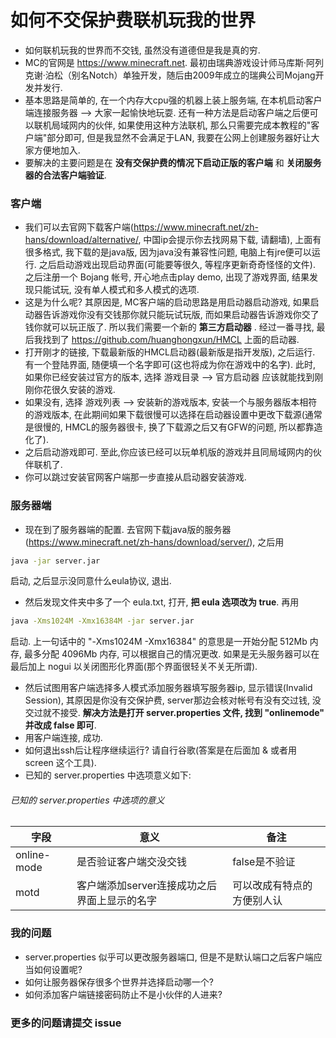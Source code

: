 # 如何不交保护费联机玩我的世界
* 如何联机玩我的世界而不交钱, 虽然没有道德但是我是真的穷.</br>
* MC的官网是 https://www.minecraft.net. 最初由瑞典游戏设计师马库斯·阿列克谢·泊松（别名Notch）单独开发，随后由2009年成立的瑞典公司Mojang开发并发行.
* 基本思路是简单的, 在一个内存大cpu强的机器上装上服务端, 在本机启动客户端连接服务器 --> 大家一起愉快地玩耍. 还有一种方法是启动客户端之后便可以联机局域网内的伙伴, 如果使用这种方法联机, 那么只需要完成本教程的"客户端"部分即可, 但是我显然不会满足于LAN, 我要在公网上创建服务器好让大家方便地加入.
* 要解决的主要问题是在 __没有交保护费的情况下启动正版的客户端__ 和 __关闭服务器的合法客户端验证__.
### 客户端
* 我们可以去官网下载客户端(https://www.minecraft.net/zh-hans/download/alternative/, 中国ip会提示你去找网易下载, 请翻墙), 上面有很多格式, 我下载的是java版, 因为java没有兼容性问题, 电脑上有jre便可以运行. 之后启动游戏出现启动界面(可能要等很久, 等程序更新奇奇怪怪的文件). 之后注册一个 Bojang 帐号, 开心地点击play demo, 出现了游戏界面, 结果发现只能试玩, 没有单人模式和多人模式的选项.
* 这是为什么呢? 其原因是, MC客户端的启动思路是用启动器启动游戏, 如果启动器告诉游戏你没有交钱那你就只能玩试玩版, 而如果启动器告诉游戏你交了钱你就可以玩正版了. 所以我们需要一个新的 __第三方启动器__ . 经过一番寻找, 最后我找到了 https://github.com/huanghongxun/HMCL 上面的启动器.
* 打开刚才的链接, 下载最新版的HMCL启动器(最新版是指开发版), 之后运行. 有一个登陆界面, 随便填一个名字即可(这也将成为你在游戏中的名字). 此时, 如果你已经安装过官方的版本, 选择 游戏目录 --> 官方启动器 应该就能找到刚刚你花很久安装的游戏. 
* 如果没有, 选择 游戏列表 --> 安装新的游戏版本, 安装一个与服务器版本相符的游戏版本, 在此期间如果下载很慢可以选择在启动器设置中更改下载源(通常是很慢的, HMCL的服务器很卡, 换了下载源之后又有GFW的问题, 所以都靠造化了). 
* 之后启动游戏即可. 至此,你应该已经可以玩单机版的游戏并且同局域网内的伙伴联机了.
* 你可以跳过安装官网客户端那一步直接从启动器安装游戏.
### 服务器端
* 现在到了服务器端的配置. 去官网下载java版的服务器(https://www.minecraft.net/zh-hans/download/server/), 之后用
```bash
java -jar server.jar
```
启动, 之后显示没同意什么eula协议, 退出. 
* 然后发现文件夹中多了一个 eula.txt, 打开, __把 eula 选项改为 true__. 再用 
```bash
java -Xms1024M -Xmx16384M -jar server.jar
```
启动. 上一句话中的 "-Xms1024M -Xmx16384" 的意思是一开始分配 512Mb 内存, 最多分配 4096Mb 内存, 可以根据自己的情况更改. 如果是无头服务器可以在最后加上 nogui 以关闭图形化界面(那个界面很轻关不关无所谓).
* 然后试图用客户端选择多人模式添加服务器填写服务器ip, 显示错误(Invalid Session), 其原因是你没有交保护费, server那边会核对帐号有没有交过钱, 没交过就不接受. __解决方法是打开 server.properties 文件, 找到 "onlinemode" 并改成 false 即可__.
* 用客户端连接, 成功.
* 如何退出ssh后让程序继续运行? 请自行谷歌(答案是在后面加 & 或者用 screen 这个工具).
* 已知的 server.properties 中选项意义如下:
###### 已知的 server.properties 中选项的意义
|字段|意义|备注|
|---|----|---|
|online-mode|是否验证客户端交没交钱|false是不验证|
|motd|客户端添加server连接成功之后界面上显示的名字|可以改成有特点的方便别人认|
### 我的问题
* server.properties 似乎可以更改服务器端口, 但是不是默认端口之后客户端应当如何设置呢?
* 如何让服务器保存很多个世界并选择启动哪一个?
* 如何添加客户端链接密码防止不是小伙伴的人进来?
### 更多的问题请提交 issue
